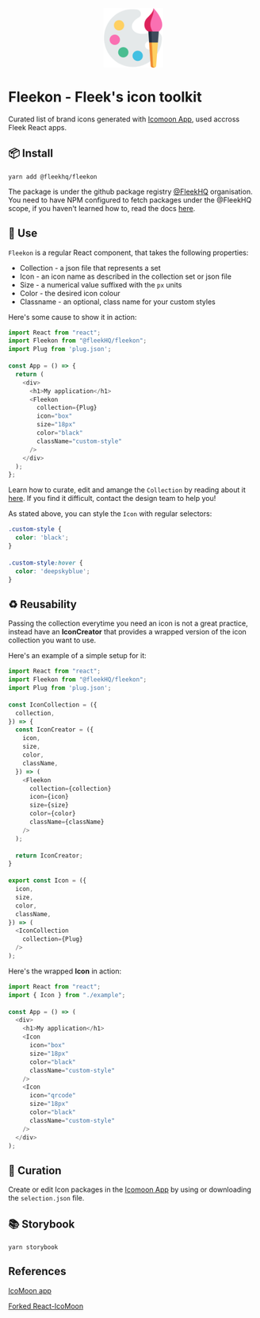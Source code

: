 <div align="center">
  <img src="./.repo/images/repo-logo.svg" width="120" height="auto"/>
</div>


# Fleekon - Fleek's icon toolkit

Curated list of brand icons generated with [Icomoon App](https://icomoon.io/app), used accross Fleek React apps.

## 📦 Install

```
yarn add @fleekhq/fleekon
```

The package is under the github package registry [@FleekHQ](https://github.com/FleekHQ) organisation. You need to have NPM configured to fetch packages under the @FleekHQ scope, if you haven't learned how to, read the docs [here](docs/packages.md).

## 🤔 Use

`Fleekon` is a regular React component, that takes the following properties:

- Collection - a json file that represents a set
- Icon - an icon name as described in the collection set or json file
- Size - a numerical value suffixed with the `px` units
- Color - the desired icon colour
- Classname - an optional, class name for your custom styles

Here's some cause to show it in action:

```js
import React from "react";
import Fleekon from "@fleekHQ/fleekon";
import Plug from 'plug.json';

const App = () => {
  return (
    <div>
      <h1>My application</h1>
      <Fleekon
        collection={Plug}
        icon="box"
        size="18px"
        color="black"
        className="custom-style"
      />
    </div>
  );
};
```

Learn how to curate, edit and amange the `Collection` by reading about it [here](#curation). If you find it difficult, contact the design team to help you!

As stated above, you can style the `Icon` with regular selectors:

```css
.custom-style {
  color: 'black';
}

.custom-style:hover {
  color: 'deepskyblue';
}
```

## ♻️ Reusability

Passing the collection everytime you need an icon is not a great practice, instead have an **IconCreator** that provides a wrapped version of the icon collection you want to use.

Here's an example of a simple setup for it:

```js
import React from "react";
import Fleekon from "@fleekHQ/fleekon";
import Plug from 'plug.json';

const IconCollection = ({
  collection,
}) => {
  const IconCreator = ({
    icon,
    size,
    color,
    className,
  }) => (
    <Fleekon
      collection={collection}
      icon={icon}
      size={size}
      color={color}
      className={className}
    />
  );

  return IconCreator;
}

export const Icon = ({
  icon,
  size,
  color,
  className,
}) => (
  <IconCollection
    collection={Plug}
  />
);
```

Here's the wrapped **Icon** in action:

```js
import React from "react";
import { Icon } from "./example";

const App = () => (
  <div>
    <h1>My application</h1>
    <Icon
      icon="box"
      size="18px"
      color="black"
      className="custom-style"
    />
    <Icon
      icon="qrcode"
      size="18px"
      color="black"
      className="custom-style"
    />
  </div>
);
```

## 👄 Curation

Create or edit Icon packages in the [Icomoon App](https://icomoon.io/app) by using or downloading the `selection.json` file.

## 📚 Storybook

```
yarn storybook
```

## References

[IcoMoon app](https://icomoon.io/app)

[Forked React-IcoMoon](https://github.com/aykutkardas/React-IcoMoon)